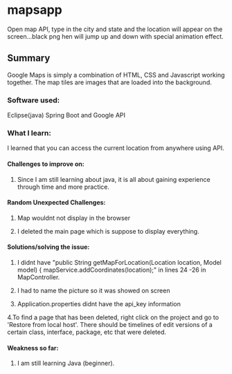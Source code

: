# mapsapp
Open map API, type in the city and state and the location will appear on the screen...black png hen will jump up and down with special animation effect.

## Summary
Google Maps is simply a combination of HTML, CSS and Javascript working together. The map tiles are images that are loaded into the background.

### Software used:
Eclipse(java) Spring Boot and Google API

### What I learn:
I learned that you can access the current location from anywhere using API.

#### Challenges to improve on:
1. Since I am still learning about java, it is all about gaining experience through time and more practice.

#### Random Unexpected Challenges:
1. Map wouldnt not display in the browser

2. I deleted the main page which is suppose to display everything.

#### Solutions/solving the issue:
1. I didnt have "public String getMapForLocation(Location location, Model model) {
		mapService.addCoordinates(location);" in lines 24 -26 in MapController.
    
2. I had to name the picture so it was showed on screen
    
3. Application.properties didnt have the api_key information

4.To find a page that has been deleted, right click on the project and go to 'Restore from local host'. There should be timelines of edit versions of a certain
class, interface, package, etc that were deleted.

#### Weakness so far:
1.	I am still learning Java (beginner).
